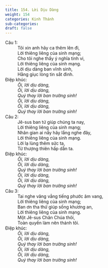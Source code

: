 ```yaml
---
title: 154. Lời Dịu Dàng
weight: 154
categories: Kinh Thánh
sub-categories: 
draft: false
---
```

<dl><dt>Câu 1:</dt><dd data-verse="1">Tôi xin anh hãy ca thêm lên đi, <br/>Lời thiêng liêng của sinh mạng; <br/>Cho tôi nghe thấy ý nghĩa tinh vi, <br/>Lời thiêng liêng của sinh mạng. <br/>Lời dịu dàng ban vĩnh sinh, <br/>Hằng giục lòng tin sắt đinh. </dd><dt>Điệp khúc:</dt><dd data-chorus="1"><em>Ôi, lời dịu dàng, <br/>Ôi, lời dịu dàng, <br/>Quý thay lời ban trường sinh! <br/>Ôi, lời dịu dàng, <br/>Ôi, lời dịu dàng, <br/>Quý thay lời ban trường sinh! </em></dd><dt>Câu 2:</dt><dd data-verse="2">Jê-sus ban tứ giúp chúng ta nay, <br/>Lời thiêng liêng của sinh mạng; <br/>Nhân gian ai nấy hãy lắng nghe đây, <br/>Lời thiêng liêng của sinh mạng. <br/>Lời lạ lùng thêm sức ta, <br/>Từ thượng thiên hấp dẫn ta. </dd><dt>Điệp khúc:</dt><dd data-chorus="1"><em>Ôi, lời dịu dàng, <br/>Ôi, lời dịu dàng, <br/>Quý thay lời ban trường sinh! <br/>Ôi, lời dịu dàng, <br/>Ôi, lời dịu dàng, <br/>Quý thay lời ban trường sinh! </em></dd><dt>Câu 3:</dt><dd data-verse="3">Tai nghe văng vẳng tiếng phước âm vang, <br/>Lời thiêng liêng của sinh mạng; <br/>Ban ơn tha thứ giúp sống khương an, <br/>Lời thiêng liêng của sinh mạng. <br/>Một Jê-sus Chân Chúa thôi, <br/>Toàn quyền làm nên thánh tôi. </dd><dt>Điệp khúc:</dt><dd data-chorus="1"><em>Ôi, lời dịu dàng, <br/>Ôi, lời dịu dàng, <br/>Quý thay lời ban trường sinh! <br/>Ôi, lời dịu dàng, <br/>Ôi, lời dịu dàng, <br/>Quý thay lời ban trường sinh! </em></dd></dl>